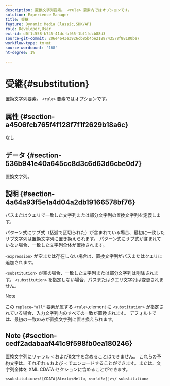 ```yaml
---
description: 置換文字列要素。 <rule> 要素内ではオプションです。
solution: Experience Manager
title: 受継
feature: Dynamic Media Classic,SDK/API
role: Developer,User
exl-id: d0f1c558-b745-41dc-bf65-1bf1fdcb88d3
source-git-commit: 206e4643e3926cb85b4be2189743578f88180be7
workflow-type: tm+mt
source-wordcount: '168'
ht-degree: 1%

---
```


# 受継{#substitution}

置換文字列要素。 `<rule>` 要素ではオプションです。

## 属性 {#section-a4506fcb765f4f128f7f1f2629b18a6c}

なし

## データ {#section-536b941e40a645cc8d3c6d63d6cbe0d7}

置換文字列。

## 説明 {#section-4a64a93f5e1a4d04a2db19166578bf76}

パスまたはクエリで一致した文字列または部分文字列の置換文字列を定義します。

パターン式にサブ式（括弧で区切られた）が含まれている場合、最初に一致したサブ文字列は置換文字列に置き換えられます。 パターン式にサブ式が含まれていない場合、一致した文字列全体が置換されます。

`<expression>` が空または存在しない場合は、置換文字列がパスまたはクエリに追加されます。

`<substitution>` が空の場合、一致した文字列または部分文字列は削除されます。 `<substitution>` を指定しない場合、パスまたはクエリ文字列は変更されません。

>[!NOTE]
>
>この `replace="all"` 要素が属する `<rule>`,element に `<substitution>` が指定されている場合、入力文字列内のすべての一致が置換されます。 デフォルトでは、最初の一致のみが置換文字列に置き換えられます。

## Note {#section-cedf2adabaaf441c9f598fb0ea180246}

置換文字列にリテラル &lt; および&amp;文字を含めることはできません。 これらの予約文字は、それぞれ `&` および `<` でエンコードすることができます。または、文字列全体を XML CDATA セクションに含めることができます。

`<substitution><![CDATA[&text=<Hello, world!>]]></ substitution>`
